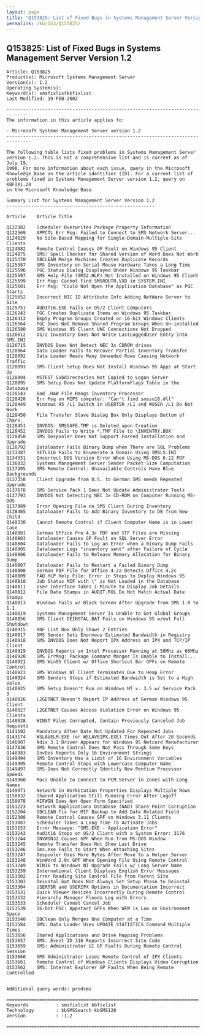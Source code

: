 ```yaml
---
layout: page
title: "Q153825: List of Fixed Bugs in Systems Management Server Version 1.2"
permalink: /kb/153/Q153825/
---
```


## Q153825: List of Fixed Bugs in Systems Management Server Version 1.2

	Article: Q153825
	Product(s): Microsoft Systems Management Server
	Version(s): 1.2
	Operating System(s): 
	Keyword(s): smsfixlistkbfixlist
	Last Modified: 19-FEB-2002
	
	-------------------------------------------------------------------------------
	The information in this article applies to:
	
	- Microsoft Systems Management Server version 1.2 
	-------------------------------------------------------------------------------
	
	The following table lists fixed problems in Systems Management Server
	version 1.2. This is not a comprehensive list and is current as of July 19,
	1996. For more information about each issue, query in the Microsoft
	Knowledge Base on the article identifier (ID). For a current list of
	problems fixed in Systems Management Server version 1.2, query on KBFIX1.20
	in the Microsoft Knowledge Base.
	
	Summary List for Systems Management Server Version 1.2
	------------------------------------------------------
	
	Article    Article Title
	
	Q122382    Scheduler Overwrites Package Property Information
	Q122569    APPCTL Err Msg: Failed to Connect to SMS Network Server...
	Q124029    No Site-Based Mapping for Single-Domain-Multiple-Site Clients
	Q124082    Remote Control Causes GP Fault on Windows 95 Client
	Q124875    SMS: Spell Checker for Shared Version of Word Does Not Work
	Q125370    DBCLEAN Merge Machines Creates Duplicate Records
	Q125387    SMS Inventory on Serial Mouse Hardware Takes a Long Time
	Q125596    PGC Status Dialog Displayed Under Windows 95 Taskbar
	Q125597    SMS Help File (SM32.HLP) Not Installed on Windows 95 Client
	Q125599    Err Msg: Cannot Find SMSROUTR.VXD in SYSTEM.INI
	Q125601    Err Msg: "Could Not Open the Application Database" as PGC Starts
	Q125652    Incorrect NIC ID Attribute Info Adding NetWare Server to Site
	Q125751    AUDIT16.EXE Fails on OS/2 Client Computers
	Q126243    PGC Creates Duplicate Items on Windows 95 Taskbar
	Q126413    Empty Program Groups Created on 16-bit Windows Clients
	Q126564    PGC Does Not Remove Shared Program Groups When Un-installed
	Q126580    SMS Windows 95 Client UNC Connections Not Dropped
	Q126612    OS/2 Inventory Does Not Write LastLoggedUser Entry into SMS.INI
	Q126715    INVDOS Does Not Detect NEC 3x CDROM drives
	Q128064    Data Loader Fails to Recover Partial Inventory Transfer
	Q128092    Data Loader Reads Many Unneeded Rows Causing Network Traffic
	Q128093    SMS Client Setup Does Not Install Windows 95 Apps at Start Up
	Q128094    MSTEST Subdirectories Not Copied to Logon Server
	Q128095    SMS Setup Does Not Update PlatformFlags Table in the Database
	Q128143    Bad .RAW File Hangs Inventory Processor
	Q128428    Err Msg on MIPS computer: "Can't find smssu16.dll"
	Q128449    Windows 95 /L1 Switch in USERTSR /L1 and WUSER /L1 Do Not Work
	Q128450    File Transfer Slave Dialog Box Only Displays Bottom of Chars.
	Q128451    INVDOS: SMSSAFE.TMP is Deleted upon Creation
	Q128452    INVDOS Fails to Write *.TMP File to \INVENTRY.BOX
	Q128458    SMS Despooler Does Not Support Forced Installation and Upgrade
	Q128792    Dataloader Fails Binary Dump when There are SQL Problems
	Q133387    SETLS16 Fails to Enumerate a Domain Using SMSLS.INI
	Q134331    Incorrect DOS Version Error When Using MS-DOS 6.22 PDF
	Q136032    Systems Management Server Sender Packet Size Computation
	Q137305    SMS Remote Control: Unavailable Controls Have Blue Backgrounds
	Q137358    Client Upgrade from U.S. to German SMS needs Repeated Upgrade
	Q137678    SMS Service Pack 1 Does Not Update Administrator Tools
	Q137793    INVDOS Not Detecting NEC 3x CD-ROM on Computer Running MS-DOS
	Q137989    Error Opening File on SMS Client During Inventory
	Q138465    Dataloader Fails to Add Binary Inventory to DB from New Child
	Q140330    Cannot Remote Control if Client Computer Name is in Lower Case
	Q140801    German Office Pro 4.3c PDF and STF Files are Missing
	Q140803    Dataloader Causes GP Fault on SQL Server Error
	Q140804    Dataloader Fails to Log an Error when a Binary Dump Fails
	Q140805    Dataloader Logs "inventory sent" after Failure of Cycle
	Q140806    Dataloader Fails to Release Memory Allocation for Binary Dump
	Q140807    Dataloader Fails to Restart a Failed Binary Dump
	Q140808    German PDF File for Office 4.2a Detects Office 4.2c
	Q140809    FAQ.HLP Help File: Error in Steps to Deploy Windows 95
	Q140810    Job Status MIF with \" is Not Loaded in the Database
	Q140811    User Interface Takes 1 Minute to Display Job Details
	Q140812    File Date Stamps in AUDIT.RUL Do Not Match Actual Date Stamps
	Q140813    Windows Fails w/ Black Screen After Upgrade from SMS 1.0 to 1.1
	Q140819    Systems Management Server is Unable to Get Global Groups
	Q140856    SMS Client DEINSTAL.BAT Fails on Windows 95 w/out Full Shutdown
	Q140915    XNF List Box Only Shows 2 Entries
	Q140917    SMS Sender Sets Enormous Estimated Bandwidth in Registry
	Q140918    SMS INVDOS Does Not Report IPX Address on IPX and TCP/IP Client
	Q140919    INVDOS Reports an Intel Processor Running at 50Mhz as 66Mhz
	Q140920    SMS ErrMsg: Package Command Manger Is Unable to Install...
	Q140921    SMS Win95 Client w/ Office Shortcut Bar GPFs on Remote Control
	Q140923    SMS Windows NT Client Terminates Due to Heap Error
	Q140924    SMS Senders Stops if Estimated Bandwidth is Set to a High Value
	Q140925    SMS Setup Doesn't Run on Windows NT v. 3.5 w/ Service Pack 3
	Q140926    L2GETNET Doesn't Report IP Address of German Windows 95 Client
	Q140927    L2GETNET Causes Access Violation Error on Windows 95 Clients
	Q140928    WINST Files Corrupted, Contain Previously Canceled Job Requests
	Q141192    Mandatory After Date Not Updated For Repeated Jobs
	Q143174    WSLAVELM.EXE (or WSLAVEIPX.EXE) Times Out After 20 Seconds
	Q146007    Ndis 3.1 Driver Appears for Windows 95 Netcard Manufacturer
	Q147636    SMS Remote Control Does Not Pass Through Some Keys
	Q148983    InvDos Reports Only 16 Environment Strings
	Q149494    SMS Inventory Has a Limit of 16 Environment Variables
	Q149495    Remote Control Stops with Lowercase Computer Name
	Q149497    SMS Does Not Correctly Identify New Pentium Processor Speeds
	Q149960    Macs Unable to Connect to PCM Server in Zones with Long Names
	Q149971    Network in Workstation Properties Displays Multiple Rows
	Q150032    Shared Application Still Running Error After Logoff
	Q150078    MIFWIN Does Not Open Form Specified
	Q151223    Network Applications Database (NAD) Share Point Corruption
	Q152204    DBCLEAN Fix for MIF Backup to Add Date Related Field
	Q152308    Remote Control Causes GPF on Windows 3.11 Clients
	Q153087    Scheduler Takes a Long Time To Activate Jobs
	Q153153    Error Message: "SMS.EXE - Application Error"
	Q153243    Audit16 Stops on OS/2 Client with a System Error: 3176
	Q153244    INVWIN32 Causes GPF When Run from MS-DOS Window
	Q153245    Remote Transfer Does Not Show Last Drive
	Q153246    Sms.exe Fails to Start When Attaching Sites
	Q153247    Despooler Uses More Bytes After Move to a Helper Server
	Q153248    WinWord 2.0c GPF When Opening File Using Remote Control
	Q153249    WIN16 to Windows NT Upgrade Fails w/ Long Server Name
	Q153259    International Client Displays English Error Messages
	Q153302    Error Reading Site Control File from Parent Site
	Q153303    Deinstal.bat Does Not Always Set Setup Phase to Deinstal
	Q153304    USERTSR and USERIPX Options in Documentation Incorrect
	Q153531    Quick Viewer Resizes Incorrectly During Remote Control
	Q153532    Hierarchy Manager Floods Log with Errors
	Q153533    Scheduler Cannot Cancel Job
	Q153539    16-bit PGC: Appstart GPFs When WFW is Low on Environment Space
	Q153540    DBClean Only Merges One Computer at a Time
	Q153584    SMS: Data Loader Uses UPDATE STATISTICS Command Multiple Times
	Q153656    Shared Applications and Drive Mapping Problems
	Q153657    SMS: Event ID 316 Reports Incorrect Site Code
	Q153659    SMS: Administrator UI GP Faults During Remote Control Session
	Q153660    SMS Administrator Loses Remote Control of IPX Clients
	Q153661    Remote Control of Windows Clients Displays Video Corruption
	Q153662    SMS: Internet Explorer GP Faults When Being Remote Controlled
	
	
	Additional query words: prodsms
	
	======================================================================
	Keywords          : smsfixlist kbfixlist
	Technology        : kbSMSSearch kbSMS120
	Version           : :1.2
	
	=============================================================================
	
